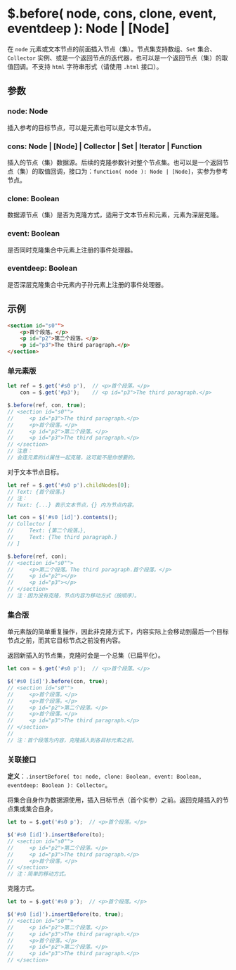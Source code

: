 # $.before( node, cons, clone, event, eventdeep ): Node | [Node]

在 `node` 元素或文本节点的前面插入节点（集）。节点集支持数组、`Set` 集合、`Collector` 实例、或是一个返回节点的迭代器，也可以是一个返回节点（集）的取值回调。不支持 `html` 字符串形式（请使用 `.html` 接口）。


## 参数

### node: Node

插入参考的目标节点，可以是元素也可以是文本节点。


### cons: Node | [Node] | Collector | Set | Iterator | Function

插入的节点（集）数据源。后续的克隆参数针对整个节点集。也可以是一个返回节点（集）的取值回调，接口为：`function( node ): Node | [Node]`，实参为参考节点。


### clone: Boolean

数据源节点（集）是否为克隆方式，适用于文本节点和元素，元素为深层克隆。


### event: Boolean

是否同时克隆集合中元素上注册的事件处理器。


### eventdeep: Boolean

是否深层克隆集合中元素内子孙元素上注册的事件处理器。


## 示例

```html
<section id="s0"">
    <p>首个段落。</p>
    <p id="p2">第二个段落。</p>
    <p id="p3">The third paragraph.</p>
</section>
```


### 单元素版

```js
let ref = $.get('#s0 p'),  // <p>首个段落。</p>
    con = $.get('#p3');    // <p id="p3">The third paragraph.</p>

$.before(ref, con, true);
// <section id="s0"">
//     <p id="p3">The third paragraph.</p>
//     <p>首个段落。</p>
//     <p id="p2">第二个段落。</p>
//     <p id="p3">The third paragraph.</p>
// </section>
// 注意：
// 会连元素的id属性一起克隆，这可能不是你想要的。
```

对于文本节点目标。

```js
let ref = $.get('#s0 p').childNodes[0];
// Text: {首个段落。}
// 注：
// Text: {...} 表示文本节点，{} 内为节点内容。

let con = $('#s0 [id]').contents();
// Collector [
//     Text: {第二个段落。},
//     Text: {The third paragraph.}
// ]

$.before(ref, con);
// <section id="s0"">
//     <p>第二个段落。The third paragraph.首个段落。</p>
//     <p id="p2"></p>
//     <p id="p3"></p>
// </section>
// 注：因为没有克隆，节点内容为移动方式（按顺序）。
```


### 集合版

单元素版的简单重复操作，因此非克隆方式下，内容实际上会移动到最后一个目标节点之前，而其它目标节点之前没有内容。

返回新插入的节点集，克隆时会是一个总集（已扁平化）。

```js
let con = $.get('#s0 p');  // <p>首个段落。</p>

$('#s0 [id]').before(con, true);
// <section id="s0"">
//     <p>首个段落。</p>
//     <p>首个段落。</p>
//     <p id="p2">第二个段落。</p>
//     <p>首个段落。</p>
//     <p id="p3">The third paragraph.</p>
// </section>
//
// 注：首个段落为内容，克隆插入到各目标元素之前。
```


### 关联接口

**定义**：`.insertBefore( to: node, clone: Boolean, event: Boolean, eventdeep: Boolean ): Collector`。

将集合自身作为数据源使用，插入目标节点（首个实参）之前。返回克隆插入的节点集或集合自身。

```js
let to = $.get('#s0 p');  // <p>首个段落。</p>

$('#s0 [id]').insertBefore(to);
// <section id="s0"">
//     <p id="p2">第二个段落。</p>
//     <p id="p3">The third paragraph.</p>
//     <p>首个段落。</p>
// </section>
// 注：简单的移动方式。
```

克隆方式。

```js
let to = $.get('#s0 p');  // <p>首个段落。</p>

$('#s0 [id]').insertBefore(to, true);
// <section id="s0"">
//     <p id="p2">第二个段落。</p>
//     <p id="p3">The third paragraph.</p>
//     <p>首个段落。</p>
//     <p id="p2">第二个段落。</p>
//     <p id="p3">The third paragraph.</p>
// </section>
```
